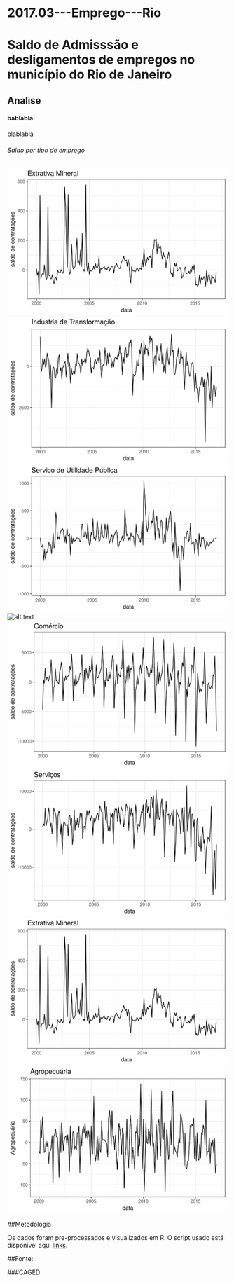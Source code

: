 # 2017.03---Emprego---Rio

# Saldo de Admisssão e desligamentos de empregos no município do Rio de Janeiro


## Analise
#### bablabla:

blablabla

###### Saldo por tipo de emprego

![alt text](plots_raw/extrativ_mineral.png)
![alt text](plots_raw/industria_de_transformacao.png)
![alt text](plots_raw/servico_de_utilidade_publica.png)
![alt text](plots_raw/construcao_civil.png)
![alt text](plots_raw/comercio.png)
![alt text](plots_raw/servicos.png)
![alt text](plots_raw/extrativa_mineral.png)
![alt text](plots_raw/agropecuaria.png)



##Metodologia

Os dados foram pre-processados e visualizados em R. O script usado está disponível aqui [links](https://drive.google.com/drive/folders/0B5p2DfLvQ-6RZ3Z0azlLeTljLWc?usp=sharing).


##Fonte:

###CAGED
